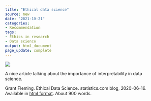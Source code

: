```yaml
---
title: "Ethical data science"
source: new
date: "2021-10-21"
categories:
- Recommendation
tags:
- Ethics in research
- Data science
output: html_document
page_update: complete
---
```


![](http://www.pmean.com/new-images/21/ethical-data-science-01.png)

A nice article talking about the importance of interpretability in data science.

<!--more-->

Grant Fleming. Ethical Data Science. statistics.com blog, 2020-06-16. Available in [html format][fle1]. About 900 words.

[fle1]: https://www.statistics.com/ethical-data-science/

